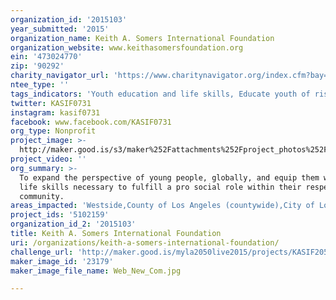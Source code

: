 ```yaml
---
organization_id: '2015103'
year_submitted: '2015'
organization_name: Keith A. Somers International Foundation
organization_website: www.keithasomersfoundation.org
ein: '473024770'
zip: '90292'
charity_navigator_url: 'https://www.charitynavigator.org/index.cfm?bay=search.profile&ein=473024770'
ntee_type: ''
tags_indicators: 'Youth education and life skills, Educate youth of risky behavior'
twitter: KASIF0731
instagram: kasif0731
facebook: www.facebook.com/KASIF0731
org_type: Nonprofit
project_image: >-
  http://maker.good.is/s3/maker%252Fattachments%252Fproject_photos%252Fimages%252F23179%252Fdisplay%252FWeb_New_Com.jpg=c570x385
project_video: ''
org_summary: >-
  To expand the perspective of young people, globally, and equip them with the
  life skills necessary to fulfill a pro social role within their respective
  community.
areas_impacted: 'Westside,County of Los Angeles (countywide),City of Los Angeles (citywide)'
project_ids: '5102159'
organization_id_2: '2015103'
title: Keith A. Somers International Foundation
uri: /organizations/keith-a-somers-international-foundation/
challenge_url: 'http://maker.good.is/myla2050live2015/projects/KASIF2050.html'
maker_image_id: '23179'
maker_image_file_name: Web_New_Com.jpg

---
```

